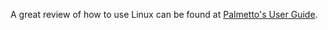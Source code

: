 A great review of how to use Linux can be found at <a href="https://www.palmetto.clemson.edu/palmetto/pages/userguide.html#appendix1" target="_blank">Palmetto's User Guide</a>.
